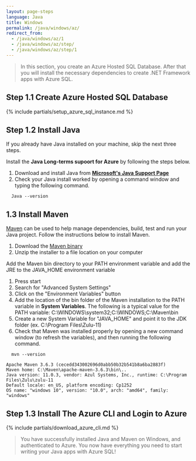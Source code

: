 ```yaml
---
layout: page-steps
language: Java
title: Windows 
permalink: /java/windows/az/
redirect_from:
  - /java/windows/az/1
  - /java/windows/az/step/
  - /java/windows/az/step/1
---
```


> In this section, you create an Azure Hosted SQL Database. After that you will install the necessary dependencies to create .NET Framework apps with Azure SQL. 

## Step 1.1 Create Azure Hosted SQL Database

{% include partials/setup_azure_sql_instance.md %}

## Step 1.2 Install Java

If you already have Java installed on your machine, skip the next three steps.

Install the **Java Long-terms supoort for Azure** by following the steps below.

1. Download and install Java from [**Microsoft's Java Support Page**](https://docs.microsoft.com/en-us/java/azure/jdk/java-jdk-install?view=azure-java-stable)
2.  Check your Java install worked by opening a command window and typing the following command.

```terminal
  Java --version
```

## 1.3 Install Maven

[Maven](https://maven.apache.org/) can be used to help manage dependencies, build, test and run your Java project. Follow the instructions below to install Maven.

1. Download the [Maven binary](https://downloads.apache.org/maven/maven-3/3.6.3/binaries/apache-maven-3.6.3-bin.zip)
2. Unzip the installer to a file location on your computer

Add the Maven bin directory to your PATH environment variable and add the JRE to the JAVA_HOME environment variable

1. Press start 
2. Search for "Advanced System Settings" 
3. Click on the "Environment Variables" button 
4. Add the location of the bin folder of the Maven installation to the PATH variable in **System Variables**. The following is a typical value for the PATH variable: C:\WINDOWS\system32;C:\WINDOWS;C:\Maven\bin
5. Create a new System Variable for "JAVA_HOME" and point it to the JDK folder (ex. C:\Program Files\Zulu-11)
6. Check that Maven was installed properly by opening a new command window (to refresh the variables), and then running the following command.

```terminal
  mvn --version
```

```results
Apache Maven 3.6.3 (cecedd343002696d0abb50b32b541b8a6ba2883f)
Maven home: C:\Maven\apache-maven-3.6.3\bin\..
Java version: 11.0.3, vendor: Azul Systems, Inc., runtime: C:\Program Files\Zulu\zulu-11
Default locale: en_US, platform encoding: Cp1252
OS name: "windows 10", version: "10.0", arch: "amd64", family: "windows"
```

## Step 1.3 Install The Azure CLI and Login to Azure

{% include partials/download_azure_cli.md %}


> You have successfully installed Java and Maven on Windows, and authenticated to Azure. You now have everything you need to start writing your Java apps with Azure SQL!
